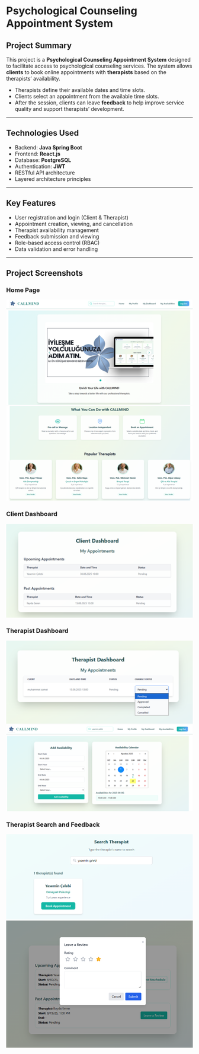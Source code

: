 # Psychological Counseling Appointment System

## Project Summary
This project is a **Psychological Counseling Appointment System** designed to facilitate access to psychological counseling services. The system allows **clients** to book online appointments with **therapists** based on the therapists’ availability.

- Therapists define their available dates and time slots.
- Clients select an appointment from the available time slots.
- After the session, clients can leave **feedback** to help improve service quality and support therapists’ development.

---

## Technologies Used
- Backend: **Java Spring Boot**
- Frontend: **React.js**
- Database: **PostgreSQL**
- Authentication: **JWT**
- RESTful API architecture
- Layered architecture principles

---

## Key Features
- User registration and login (Client & Therapist)
- Appointment creation, viewing, and cancellation
- Therapist availability management
- Feedback submission and viewing
- Role-based access control (RBAC)
- Data validation and error handling

---
## Project Screenshots

### Home Page
![Home](src/assests/images/home.png)
![Home 2](src/assests/images/home2.png)

### Client Dashboard
![Client Dashboard](src/assests/images/client-dashboard.png)

### Therapist Dashboard
![Therapist Dashboard](src/assests/images/therapist-dashboard.png)
![Therapist Availability](src/assests/images/therapist-availability.png)

### Therapist Search and Feedback
![Search](src/assests/images/search.png)
![Review / Feedback](src/assests/images/review.png)

